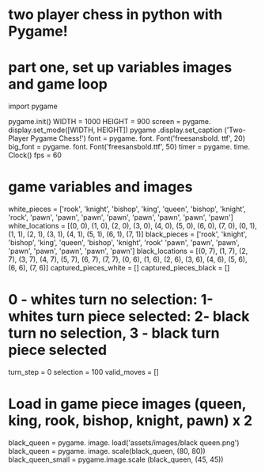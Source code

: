 # two player chess in python with Pygame!
# part one, set up variables images and game loop

import pygame

pygame.init()
WIDTH = 1000
HEIGHT = 900
screen = pygame. display.set_mode([WIDTH, HEIGHT])
pygame .display.set_caption ('Two-Player Pygame Chess!')
font = pygame. font. Font('freesansbold. ttf', 20)
big_font = pygame. font. Font('freesansbold.ttf', 50)
timer = pygame. time. Clock()
fps = 60
# game variables and images
white_pieces = ['rook', 'knight', 'bishop', 'king', 'queen', 'bishop', 'knight', 'rock', 'pawn',
                'pawn', 'pawn', 'pawn', 'pawn', 'pawn', 'pawn', 'pawn']
white_locations = [(0, 0), (1, 0), (2, 0), (3, 0), (4, 0), (5, 0), (6, 0), (7, 0),
                   (0, 1), (1, 1), (2, 1), (3, 1), (4, 1), (5, 1), (6, 1), (7, 1)]
black_pieces = ['rook', 'knight', 'bishop', 'king', 'queen', 'bishop', 'knight', 'rook'
                'pawn', 'pawn', 'pawn', 'pawn', 'pawn', 'pawn', 'pawn', 'pawn']
black_locations = [(0, 7), (1, 7), (2, 7), (3, 7), (4, 7), (5, 7), (6, 7), (7, 7),
                   (0, 6), (1, 6), (2, 6), (3, 6), (4, 6), (5, 6), (6, 6), (7, 6)]
captured_pieces_white = []
captured_pieces_black = []
# 0 - whites turn no selection: 1-whites turn piece selected: 2- black turn no selection, 3 - black turn piece selected
turn_step = 0
selection = 100
valid_moves = []
# Load in game piece images (queen, king, rook, bishop, knight, pawn) x 2
black_queen = pygame. image. load('assets/images/black queen.png')
black_queen = pygame. image. scale(black_queen, (80, 80))
black_queen_small = pygame.image.scale (black_queen, (45, 45))
